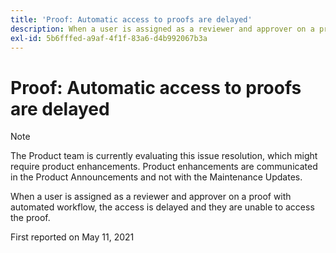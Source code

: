 ```yaml
---
title: 'Proof: Automatic access to proofs are delayed'
description: When a user is assigned as a reviewer and approver on a proof with automated workflow, the access is delayed and they are unable to access the proof.
exl-id: 5b6fffed-a9af-4f1f-83a6-d4b992067b3a
---
```

# Proof: Automatic access to proofs are delayed

>[!NOTE]
>
>The Product team is currently evaluating this issue resolution, which might require product enhancements. Product enhancements are communicated in the Product Announcements and not with the Maintenance Updates.

When a user is assigned as a reviewer and approver on a proof with automated workflow, the access is delayed and they are unable to access the proof.

First reported on May 11, 2021
